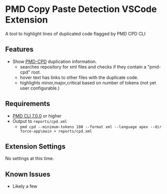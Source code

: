 # PMD Copy Paste Detection VSCode Extension

A tool to highlight lines of duplicated code flagged by PMD CPD CLI

## Features

- Show [PMD-CPD](https://pmd.github.io/latest/pmd_userdocs_cpd.html) duplication information.
  - searches repository for xml files and checks if they contain a "pmd-cpd" root.
  - hover text has links to other files with the duplicate code.
  - highlights minor,major,critical based on number of tokens (not yet user configurable.)

## Requirements

- [PMD CLI 7.0.0](https://github.com/pmd/pmd/releases/latest) or higher
- Output to `reports/cpd.xml` 
  - `pmd cpd --minimum-tokens 100 --format xml --language apex --dir force-app\main > reports/cpd.xml`

## Extension Settings

No settings at this time.

## Known Issues

- Likely a few


